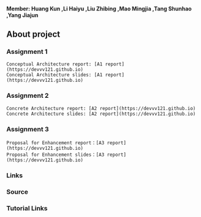 #### Member: Huang Kun ,Li Haiyu ,Liu Zhibing ,Mao Mingjia ,Tang Shunhao ,Yang Jiajun 

## About project
    
    
    
    
### Assignment 1
    Conceptual Architecture report: [A1 report](https://devvv121.github.io)
    Conceptual Architecture slides: [A1 report](https://devvv121.github.io)

### Assignment 2
    Concrete Architecture report: [A2 report](https://devvv121.github.io)
    Concrete Architecture slides: [A2 report](https://devvv121.github.io)

### Assignment 3
    Proposal for Enhancement report：[A3 report](https://devvv121.github.io)
    Proposal for Enhancement slides：[A3 report](https://devvv121.github.io)

### Links

### Source

### Tutorial Links

